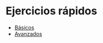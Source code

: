 # Ejercicios rápidos

- [Básicos](https://www.r-bloggers.com/2017/03/data-structures-exercises/)
- [Avanzados](http://adv-r.had.co.nz/Data-structures.html)